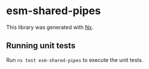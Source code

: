 # esm-shared-pipes

This library was generated with [Nx](https://nx.dev).

## Running unit tests

Run `nx test esm-shared-pipes` to execute the unit tests.
